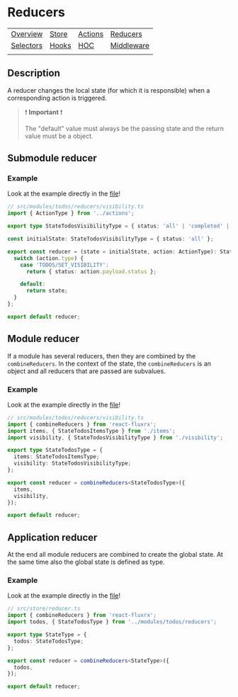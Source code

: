# Reducers

|                             |                     |                         |                               |
| --------------------------- | ------------------- | ----------------------- | ----------------------------- |
| [Overview](./README.md)     | [Store](./store.md) | [Actions](./actions.md) | [Reducers](./reducers.md)     |
| [Selectors](./selectors.md) | [Hooks](./hooks.md) | [HOC](./hoc.md)         | [Middleware](./middleware.md) |
|                             |                     |                         |                               |

## Description

A reducer changes the local state (for which it is responsible) when a corresponding action is triggered.

> ❗ **Important** ❗
>
> The "default" value must always be the passing state and
> the return value must be a object.

## Submodule reducer

### Example

Look at the example directly in the [file](../example/todomvc-ajax/src/modules/todos/reducers/visibility.ts)!

```typescript
// src/modules/todos/reducers/visibility.ts
import { ActionType } from '../actions';

export type StateTodosVisibilityType = { status: 'all' | 'completed' | 'active' };

const initialState: StateTodosVisibilityType = { status: 'all' };

export const reducer = (state = initialState, action: ActionType): StateTodosVisibilityType => {
  switch (action.type) {
    case 'TODOS/SET_VISIBILITY':
      return { status: action.payload.status };

    default:
      return state;
  }
};

export default reducer;
```

## Module reducer

If a module has several reducers, then they are combined by the `combineReducers`.
In the context of the state, the `combineReducers` is an object and all reducers that are passed are subvalues.

### Example

Look at the example directly in the [file](../example/todomvc-ajax/src/modules/todos/reducers/visibility.ts)!

```typescript
// src/modules/todos/reducers/visibility.ts
import { combineReducers } from 'react-fluxrx';
import items, { StateTodosItemsType } from './items';
import visibility, { StateTodosVisibilityType } from './visibility';

export type StateTodosType = {
  items: StateTodosItemsType;
  visibility: StateTodosVisibilityType;
};

export const reducer = combineReducers<StateTodosType>({
  items,
  visibility,
});

export default reducer;
```

## Application reducer

At the end all module reducers are combined to create the global state.
At the same time also the global state is defined as type.

### Example

Look at the example directly in the [file](../example/todomvc-ajax/src/store/reducer.ts)!

```typescript
// src/store/reducer.ts
import { combineReducers } from 'react-fluxrx';
import todos, { StateTodosType } from '../modules/todos/reducers';

export type StateType = {
  todos: StateTodosType;
};

export const reducer = combineReducers<StateType>({
  todos,
});

export default reducer;
```
